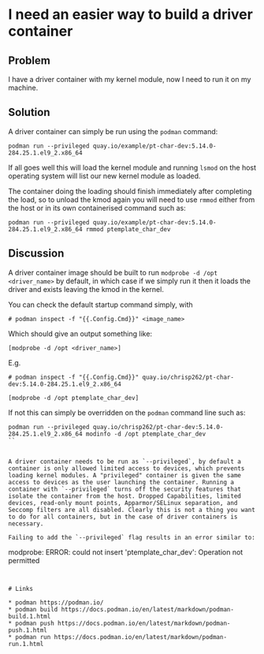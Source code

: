 # I need an easier way to build a driver container

## Problem

I have a driver container with my kernel module, now I need to run it on my machine.

## Solution

A driver container can simply be run using the `podman` command:

```
podman run --privileged quay.io/example/pt-char-dev:5.14.0-284.25.1.el9_2.x86_64
```

If all goes well this will load the kernel module and running `lsmod` on the host operating system will list our new kernel module as loaded.

The container doing the loading should finish immediately after completing the load, so to unload the kmod again you will need to use `rmmod` either from the host or in its own containerised command such as:

```
podman run --privileged quay.io/example/pt-char-dev:5.14.0-284.25.1.el9_2.x86_64 rmmod ptemplate_char_dev
```



## Discussion

A driver container image should be built to run `modprobe -d /opt <driver_name>` by default, in which case if we simply run it then it loads the driver and exists leaving the kmod in the kernel.

You can check the default startup command simply, with 

```
# podman inspect -f "{{.Config.Cmd}}" <image_name>
```

Which should give an output something like:

```
[modprobe -d /opt <driver_name>]
```

E.g.

```
# podman inspect -f "{{.Config.Cmd}}" quay.io/chrisp262/pt-char-dev:5.14.0-284.25.1.el9_2.x86_64

[modprobe -d /opt ptemplate_char_dev]

```

If not this can simply be overridden on the `podman` command line such as:

```
podman run --privileged quay.io/chrisp262/pt-char-dev:5.14.0-284.25.1.el9_2.x86_64 modinfo -d /opt ptemplate_char_dev
``


A driver container needs to be run as `--privileged`, by default a container is only allowed limited access to devices, which prevents loading kernel modules. A "privileged" container is given the same access to devices as the user launching the container. Running a container with `--privileged` turns off the security features that isolate the container from the host. Dropped Capabilities, limited devices, read-only mount points, Apparmor/SELinux separation, and Seccomp filters are all disabled. Clearly this is not a thing you want to do for all containers, but in the case of driver containers is necessary.

Failing to add the `--privileged` flag results in an error similar to:

```
modprobe: ERROR: could not insert 'ptemplate_char_dev': Operation not permitted
```


# Links

* podman https://podman.io/ 
* podman build https://docs.podman.io/en/latest/markdown/podman-build.1.html
* podman push https://docs.podman.io/en/latest/markdown/podman-push.1.html
* podman run https://docs.podman.io/en/latest/markdown/podman-run.1.html





